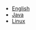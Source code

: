* [English](dictionary/english/README.md)
* [Java](dictionary/java/README.md)
* [Linux](dictionary/linux/README.md)
